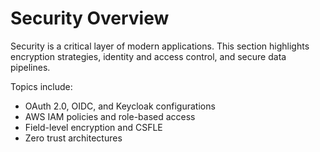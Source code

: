 # Security Overview

Security is a critical layer of modern applications. This section highlights encryption strategies, identity and access control, and secure data pipelines.

Topics include:
- OAuth 2.0, OIDC, and Keycloak configurations
- AWS IAM policies and role-based access
- Field-level encryption and CSFLE
- Zero trust architectures

